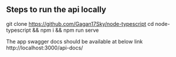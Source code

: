 ## Steps to run the api locally

git clone https://github.com/Gagan17Sky/node-typescript
cd node-typescript && npm i && npm run serve

The app swagger docs should be available at below link
http://localhost:3000/api-docs/

